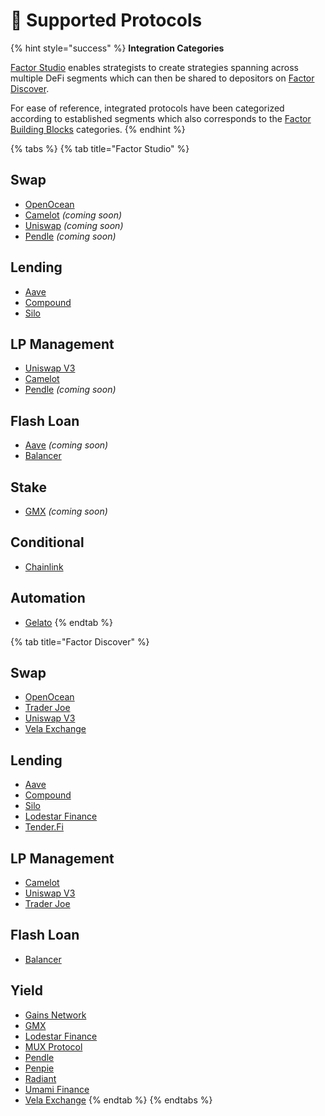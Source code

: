 # 🔗 Supported Protocols

{% hint style="success" %}
**Integration Categories**

[Factor Studio](broken-reference) enables strategists to create strategies spanning across multiple DeFi segments which can then be shared to depositors on [Factor Discover](broken-reference).

For ease of reference, integrated protocols have been categorized according to established segments which also corresponds to the [Factor Building Blocks](../factor-building-blocks/factor-building-blocks.md) categories.
{% endhint %}

{% tabs %}
{% tab title="Factor Studio" %}
## Swap

* [OpenOcean](https://openocean.finance/)
* [Camelot](https://camelot.exchange/) _(coming soon)_
* [Uniswap](https://uniswap.org/) _(coming soon)_
* [Pendle](https://www.pendle.finance/) _(coming soon)_

## Lending

* [Aave](https://aave.com/)
* [Compound](https://compound.finance/)
* [Silo](https://www.silo.finance/)

## LP Management

* [Uniswap V3](https://uniswap.org/)
* [Camelot](https://camelot.exchange/)
* [Pendle](https://www.pendle.finance/) _(coming soon)_

## Flash Loan

* [Aave](https://aave.com/) _(coming soon)_
* [Balancer](https://balancer.fi/)

## Stake

* [GMX](https://gmx.io/) _(coming soon)_

## Conditional

* [Chainlink](https://chain.link/)

## Automation

* [Gelato](https://www.gelato.network/)
{% endtab %}

{% tab title="Factor Discover" %}
## Swap

* [OpenOcean](https://openocean.finance/)
* [Trader Joe](https://www.traderjoexyz.com/)
* [Uniswap V3](https://uniswap.org/)
* [Vela Exchange](https://www.vela.exchange/)

## Lending

* [Aave](https://aave.com/)
* [Compound](https://compound.finance/)
* [Silo](https://www.silo.finance/)
* [Lodestar Finance](https://www.lodestarfinance.io/)
* [Tender.Fi](https://www.tender.fi)

## LP Management

* [Camelot](https://camelot.exchange/)
* [Uniswap V3](https://uniswap.org/)
* [Trader Joe](https://www.traderjoexyz.com/)

## Flash Loan

* [Balancer](https://balancer.fi/)

## Yield

* [Gains Network](https://gainsnetwork.io/)
* [GMX](https://gmx.io/)
* [Lodestar Finance](https://www.lodestarfinance.io/)
* [MUX Protocol](https://mux.network/#/)
* [Pendle](https://www.pendle.finance/)
* [Penpie](https://docs.penpiexyz.io/)
* [Radiant](https://radiant.capital/)
* [Umami Finance](https://umami.finance/)
* [Vela Exchange](https://www.vela.exchange/)
{% endtab %}
{% endtabs %}



